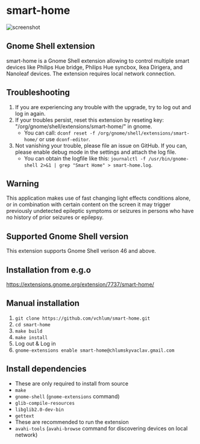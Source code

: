 # smart-home
![screenshot](https://github.com/vchlum/smart-home/blob/main/screenshot.png)

## Gnome Shell extension
smart-home is a Gnome Shell extension allowing to control multiple smart devices like Philips Hue bridge, Philips Hue syncbox, Ikea Dirigera, and Nanoleaf devices. The extension requires local network connection. 

## Troubleshooting
 1. If you are experiencing any trouble with the upgrade, try to log out and log in again.
 1. If your troubles persist, reset this extension by reseting key: "/org/gnome/shell/extensions/smart-home/" in gnome.
    * You can call: `dconf reset -f /org/gnome/shell/extensions/smart-home/` or use `dconf-editor`.
 1. Not vanishing your trouble, please file an issue on GitHub. If you can, please enable debug mode in the settings and attach the log file.
    * You can obtain the logfile like this: `journalctl -f /usr/bin/gnome-shell 2>&1 | grep "Smart Home" > smart-home.log`.

## Warning
This application makes use of fast changing light effects conditions alone, or in combination with certain content on the screen it may trigger previously undetected epileptic symptoms or seizures in persons who have no history of prior seizures or epilepsy.

## Supported Gnome Shell version
This extension supports Gnome Shell verison 46 and above.

## Installation from e.g.o
https://extensions.gnome.org/extension/7737/smart-home/

## Manual installation

 1. `git clone https://github.com/vchlum/smart-home.git`
 1. `cd smart-home`
 1. `make build`
 1. `make install`
 1. Log out & Log in
 1. `gnome-extensions enable smart-home@chlumskyvaclav.gmail.com`

## Install dependencies
  - These are only required to install from source
  - `make`
  - `gnome-shell` (`gnome-extensions` command)
  - `glib-compile-resources`
  - `libglib2.0-dev-bin`
  - `gettext`
  - These are recommended to run the extension
  - `avahi-tools` (`avahi-browse` command for discovering devices on local network)
  